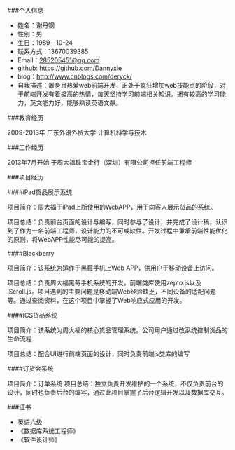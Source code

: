 
###个人信息

- 姓名：谢丹钢
- 性别：男
- 生日：1989－10-24
- 联系方式：13670039385
- Email：285205451@qq.com
- github: https://github.com/Dannyxie
- blog：http://www.cnblogs.com/deryck/
- 自我描述：置身且热爱web前端开发，正处于疯狂增加web技能点的阶段，对于前端开发有着极高的热情，每天坚持学习前端相关知识。拥有较高的学习能力，英文能力好，能够熟读英语文献。


###教育经历

2009-2013年     广东外语外贸大学     计算机科学与技术

###工作经历

2013年7月开始 于周大福珠宝金行（深圳）有限公司担任前端工程师

###项目经历

####iPad货品展示系统

项目简介：周大福于iPad上所使用的WebAPP，用于向客人展示货品的系统。

项目总结：负责前台页面的设计与编写，同时参与了设计，并完成了设计稿，认识到了作为一名前端工程师，设计能力的不可或缺性。开发过程中秉承前端性能优化的原则，将WebAPP性能尽可能的提高。

####Blackberry

项目简介：该系统为运作于黑莓手机上Web APP，供用户于移动设备上访问。

项目总结：负责周大福黑莓手机系统的开发，前端类库使用zepto.js以及iScroll.js。项目遇到的主要问题是移动端Web经验缺乏，不同设备的适配问题等。通过查阅资料，在这个项目中掌握了Web响应式应用的开发。

####ICS货品系统

项目简介：该系统为周大福的核心货品管理系统。公司用户通过改系统控制货品的生命流程

项目总结：配合UI进行前端页面的设计，同时负责前端js类库的编写

####订货会系统

项目简介：订单系统
项目总结：独立负责开发维护的一个系统，不仅负责前台的设计，同时也负责后台的编写，通过此项目掌握了后台逻辑开发以及数据库交互。

###证书
- 英语六级
- 《数据库系统工程师》
- 《软件设计师》
